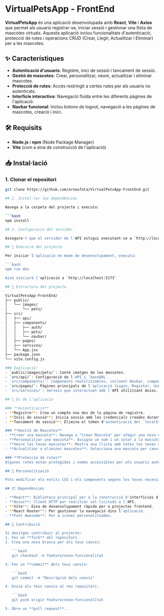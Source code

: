 # VirtualPetsApp - FrontEnd

**VirtualPetsApp** és una aplicació desenvolupada amb **React**, **Vite** i **Axios** que permet als usuaris registrar-se, iniciar sessió i gestionar una llista de mascotes virtuals. Aquesta aplicació inclou funcionalitats d'autenticació, protecció de rutes i operacions CRUD (Crear, Llegir, Actualitzar i Eliminar) per a les mascotes.

## ✨ Característiques
- **Autenticació d'usuaris**: Registre, inici de sessió i tancament de sessió.
- **Gestió de mascotes**: Crear, personalitzar, veure, actualitzar i eliminar mascotes.
- **Protecció de rutes**: Accés restringit a certes rutes per als usuaris no autenticats.
- **Interfície interactiva**: Navegació fluïda entre les diferents pàgines de l'aplicació.
- **Navbar funcional**: Inclou botons de logout, navegació a les pàgines de mascotes, creació i inici.

## 🛠️ Requisits
- **Node.js** i **npm** (Node Package Manager)
- **Vite** (com a eina de construcció de l'aplicació)

## 📥 Instal·lació

### 1. Clonar el repositori
```bash
git clone https://github.com/arnaufata/VirtualPetsApp-FrontEnd.git

## 2. Instal·lar les dependències

Navega a la carpeta del projecte i executa:

```bash
npm install

## 3. Configuració del servidor

Assegura't que el servidor de l'API estigui executant-se a `http://localhost:8080` o modifica la `baseURL` a `src/api/config.js` si el servidor està en una altra URL.

## 🚀 Execució del projecte

Per iniciar l'aplicació en mode de desenvolupament, executa:

```bash
npm run dev

Això iniciarà l'aplicació a `http://localhost:5173`

## 📂 Estructura del projecte

VirtualPetsApp-FrontEnd/
├── public/
│   └── images/
│       └── pets/
├── src/
│   ├── api/
│   ├── components/
│   │   ├── auth/
│   │   ├── pets/
│   │   └── navbar/
│   ├── pages/
│   ├── services/
│   └── App.jsx
├── package.json
└── vite.config.js

### Explicació:
- `public/images/pets/`: Conté imatges de les mascotes.
- `src/api/`: Configuració de l'API i `baseURL`.
- `src/components/`: Components reutilitzables, incloent Navbar, components d'autenticació i gestió de mascotes.
- `src/pages/`: Pàgines principals de l'aplicació (Login, Register, UserPetsPage, PetsPage, CreatePetPage).
- `src/services/`: Serveis que interactuen amb l'API utilitzant Axios.

## 🐾 Ús de l'aplicació

### **Autenticació**
- **Registre**: Crea un compte nou des de la pàgina de registre.
- **Inici de sessió**: Inicia sessió amb les credencials creades durant el registre.
- **Tancament de sessió**: Elimina el token d'autenticació del `localStorage`.

### **Gestió de Mascotes**
- **Crear una mascota**: Navega a "Crear Mascota" per afegir una nova mascota.
- **Personalitzar una mascota**: Assigna un nom i un color a la mascota.
- **Veure les teves mascotes**: Mostra una llista amb totes les teves mascotes.
- **Actualitzar o eliminar mascotes**: Selecciona una mascota per canviar el nom o eliminar-la.

### **Protecció de rutes**
Algunes rutes estan protegides i només accessibles per als usuaris autenticats. Si un usuari no autenticat intenta accedir-hi, serà redirigit a la pàgina de login.

## 🎨 Personalització

Pots modificar els estils CSS i els components segons les teves necessitats. Cada pàgina conté un objecte `styles` per definir els seus estils.

## 📦 Dependències

- **React**: Biblioteca principal per a la construcció d'interfícies d'usuari.
- **Axios**: Client HTTP per realitzar sol·licituds a l'API.
- **Vite**: Eina de desenvolupament ràpida per a projectes frontend.
- **React Router**: Per gestionar la navegació dins l'aplicació.
- **Font Awesome**: Per a icones personalitzades.

## 🤝 Contribució

Si desitges contribuir al projecte:
1. Fes un **fork** del repositori.
2. Crea una nova branca per als teus canvis:

   ```bash
   git checkout -b feature/nova-funcionalitat

3. Fes un **commit** dels teus canvis:

   ```bash
   git commit -m "Descripció dels canvis"

4. Envia els teus canvis al teu repositori:

   ```bash
   git push origin feature/nova-funcionalitat

5. Obre un **pull request**..
